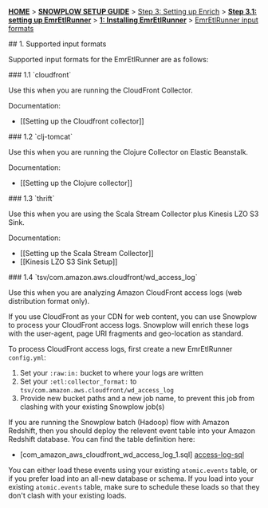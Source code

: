 <a name="top" />

[**HOME**](Home) > [**SNOWPLOW SETUP GUIDE**](Setting-up-Snowplow) > [Step 3: Setting up Enrich](Setting-up-enrich) > [**Step 3.1: setting up EmrEtlRunner**](Setting-up-EmrEtlRunner) > [**1: Installing EmrEtlRunner**](1-Installing-EmrEtlRunner) > [EmrEtlRunner input formats](EmrEtlRunner-Input-Formats)

<a name="overview"/>
## 1. Supported input formats

Supported input formats for the EmrEtlRunner are as follows:

<a name="cloudfront"/>
### 1.1 `cloudfront`

Use this when you are running the CloudFront Collector.

Documentation:

* [[Setting up the Cloudfront collector]]

<a name="clj-tomcat"/>
### 1.2 `clj-tomcat`

Use this when you are running the Clojure Collector on Elastic Beanstalk.

Documentation:

* [[Setting up the Clojure collector]]

<a name="thrift"/>
### 1.3 `thrift`

Use this when you are using the Scala Stream Collector plus Kinesis LZO S3 Sink.

Documentation:

* [[Setting up the Scala Stream Collector]]
* [[Kinesis LZO S3 Sink Setup]]

<a name="tsv/com.amazon.aws.cloudfront/wd_access_log"/>
### 1.4 `tsv/com.amazon.aws.cloudfront/wd_access_log`

Use this when you are analyzing Amazon CloudFront access logs (web distribution format only).

If you use CloudFront as your CDN for web content, you can use Snowplow to process your CloudFront access logs. Snowplow will enrich these logs with the user-agent, page URI fragments and geo-location as standard.

To process CloudFront access logs, first create a new EmrEtlRunner `config.yml`:

1. Set your `:raw:in:` bucket to where your logs are written
2. Set your `:etl:collector_format:` to `tsv/com.amazon.aws.cloudfront/wd_access_log`
3. Provide new bucket paths and a new job name, to prevent this job from clashing with your existing Snowplow job(s)

If you are running the Snowplow batch (Hadoop) flow with Amazon Redshift, then you should deploy the relevent event table into your Amazon Redshift database. You can find the table definition here:

* [com_amazon_aws_cloudfront_wd_access_log_1.sql] [access-log-sql]

You can either load these events using your existing `atomic.events` table, or if you prefer load into an all-new database or schema. If you load into your existing `atomic.events` table, make sure to schedule these loads so that they don't clash with your existing loads.

[access-log-sql]: https://github.com/snowplow/snowplow/blob/master/4-storage/redshift-storage/sql/com.amazon.aws.cloudfront/wd_access_log_1.sql
